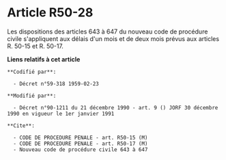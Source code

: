 # Article R50-28

Les dispositions des articles 643 à 647 du nouveau code de procédure civile s'appliquent aux délais d'un mois et de deux mois
prévus aux articles R. 50-15 et R. 50-17.

**Liens relatifs à cet article**

	**Codifié par**:

	  - Décret n°59-318 1959-02-23

	**Modifié par**:

	  - Décret n°90-1211 du 21 décembre 1990 - art. 9 () JORF 30 décembre 1990 en vigueur le 1er janvier 1991

	**Cite**:

	  - CODE DE PROCEDURE PENALE - art. R50-15 (M)
	  - CODE DE PROCEDURE PENALE - art. R50-17 (M)
	  - Nouveau code de procédure civile 643 à 647
